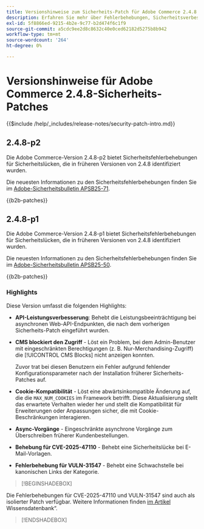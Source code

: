 ```yaml
---
title: Versionshinweise zum Sicherheits-Patch für Adobe Commerce 2.4.8
description: Erfahren Sie mehr über Fehlerbehebungen, Sicherheitsverbesserungen und andere sicherheitsbezogene Updates in den Sicherheits-Patch-Versionen für Adobe Commerce 2.4.7.
exl-id: 5f8866ed-9215-4b2e-9c77-b2d474f6c1f9
source-git-commit: a5cdc9ee2d8c8632c40e0ced62182d5275b8b942
workflow-type: tm+mt
source-wordcount: '264'
ht-degree: 0%

---
```


# Versionshinweise für Adobe Commerce 2.4.8-Sicherheits-Patches

{{$include /help/_includes/release-notes/security-patch-intro.md}}

## 2.4.8-p2

Die Adobe Commerce-Version 2.4.8-p2 bietet Sicherheitsfehlerbehebungen für Sicherheitslücken, die in früheren Versionen von 2.4.8 identifiziert wurden.

Die neuesten Informationen zu den Sicherheitsfehlerbehebungen finden Sie im [Adobe-Sicherheitsbulletin APSB25-71](https://helpx.adobe.com/security/products/magento/apsb25-71.html).

{{b2b-patches}}

## 2.4.8-p1

Die Adobe Commerce-Version 2.4.8-p1 bietet Sicherheitsfehlerbehebungen für Sicherheitslücken, die in früheren Versionen von 2.4.8 identifiziert wurden.

Die neuesten Informationen zu den Sicherheitsfehlerbehebungen finden Sie im [Adobe-Sicherheitsbulletin APSB25-50](https://helpx.adobe.com/security/products/magento/apsb25-50.html).

{{b2b-patches}}

### Highlights

Diese Version umfasst die folgenden Highlights:

* **API-Leistungsverbesserung**: Behebt die Leistungsbeeinträchtigung bei asynchronen Web-API-Endpunkten, die nach dem vorherigen Sicherheits-Patch eingeführt wurden.<!-- AC-14078 -->

* **CMS blockiert den Zugriff** - Löst ein Problem, bei dem Admin-Benutzer mit eingeschränkten Berechtigungen (z. B. Nur-Merchandising-Zugriff) die [!UICONTROL CMS Blocks] nicht anzeigen konnten.

  Zuvor trat bei diesen Benutzern ein Fehler aufgrund fehlender Konfigurationsparameter nach der Installation früherer Sicherheits-Patches auf.<!-- AC-14087 -->

* **Cookie-Kompatibilität** - Löst eine abwärtsinkompatible Änderung auf, die die `MAX_NUM_COOKIES` im Framework betrifft. Diese Aktualisierung stellt das erwartete Verhalten wieder her und stellt die Kompatibilität für Erweiterungen oder Anpassungen sicher, die mit Cookie-Beschränkungen interagieren.<!-- AC-14475 -->

* **Async-Vorgänge** - Eingeschränkte asynchrone Vorgänge zum Überschreiben früherer Kundenbestellungen.<!-- AC-13917 -->

* **Behebung für CVE-2025-47110** - Behebt eine Sicherheitslücke bei E-Mail-Vorlagen.<!-- AC-14695 -->

* **Fehlerbehebung für VULN-31547** - Behebt eine Schwachstelle bei kanonischen Links der Kategorie.<!-- AC-14713 -->

>[!BEGINSHADEBOX]

Die Fehlerbehebungen für CVE-2025-47110 und VULN-31547 sind auch als isolierter Patch verfügbar. Weitere Informationen finden [ im Artikel ](https://experienceleague.adobe.com/en/docs/commerce-knowledge-base/kb/troubleshooting/known-issues-patches-attached/security-update-available-for-adobe-commerce-apsb25-50)Wissensdatenbank“.

>[!ENDSHADEBOX]
